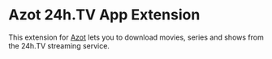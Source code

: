# Azot 24h.TV App Extension

This extension for [Azot](https://github.com/azot-labs/azot) lets you to download movies, series and shows from the 24h.TV streaming service.
